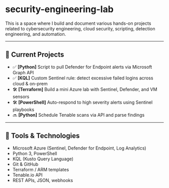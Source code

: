 # security-engineering-lab

This is a space where I build and document various hands-on projects related to cybersecurity engineering, cloud security, scripting, detection engineering, and automation.

---

## 🧪 Current Projects

- ✅ **[Python]** Script to pull Defender for Endpoint alerts via Microsoft Graph API
- ✅ **[KQL]** Custom Sentinel rule: detect excessive failed logins across cloud & on-prem
- 🛠️ **[Terraform]** Build a mini Azure lab with Sentinel, Defender, and VM sensors
- 🛠️ **[PowerShell]** Auto-respond to high severity alerts using Sentinel playbooks
- 🔜 **[Python]** Schedule Tenable scans via API and parse findings

---

## 🧰 Tools & Technologies

- Microsoft Azure (Sentinel, Defender for Endpoint, Log Analytics)
- Python 3, PowerShell
- KQL (Kusto Query Language)
- Git & GitHub
- Terraform / ARM templates
- Tenable.io API
- REST APIs, JSON, webhooks
